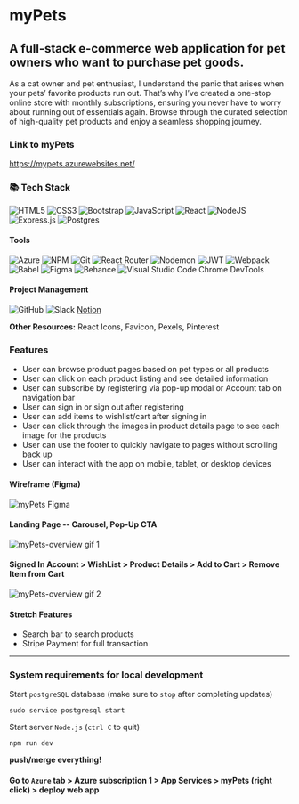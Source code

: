 # myPets

## A full-stack e-commerce web application for pet owners who want to purchase pet goods.

As a cat owner and pet enthusiast, I understand the panic that arises when your pets’ favorite products run out. That’s why I’ve created a one-stop online store with monthly subscriptions, ensuring you never have to worry about running out of essentials again. Browse through the curated selection of high-quality pet products and enjoy a seamless shopping journey.

### Link to myPets

https://mypets.azurewebsites.net/

### 📚 Tech Stack

![HTML5](https://img.shields.io/badge/html5-%23E34F26.svg?style=for-the-badge&logo=html5&logoColor=white)
![CSS3](https://img.shields.io/badge/css3-%231572B6.svg?style=for-the-badge&logo=css3&logoColor=white)
![Bootstrap](https://img.shields.io/badge/bootstrap-%238511FA.svg?style=for-the-badge&logo=bootstrap&logoColor=white)
![JavaScript](https://img.shields.io/badge/javascript-%23323330.svg?style=for-the-badge&logo=javascript&logoColor=%23F7DF1E)
![React](https://img.shields.io/badge/react-%2320232a.svg?style=for-the-badge&logo=react&logoColor=%2361DAFB)
![NodeJS](https://img.shields.io/badge/node.js-6DA55F?style=for-the-badge&logo=node.js&logoColor=white)
![Express.js](https://img.shields.io/badge/express.js-%23404d59.svg?style=for-the-badge&logo=express&logoColor=%2361DAFB)
![Postgres](https://img.shields.io/badge/postgres-%23316192.svg?style=for-the-badge&logo=postgresql&logoColor=white)

#### Tools
![Azure](https://img.shields.io/badge/azure-%230072C6.svg?style=for-the-badge&logo=microsoftazure&logoColor=white)
![NPM](https://img.shields.io/badge/NPM-%23CB3837.svg?style=for-the-badge&logo=npm&logoColor=white)
![Git](https://img.shields.io/badge/git-%23F05033.svg?style=for-the-badge&logo=git&logoColor=white)
![React Router](https://img.shields.io/badge/React_Router-CA4245?style=for-the-badge&logo=react-router&logoColor=white)
![Nodemon](https://img.shields.io/badge/NODEMON-%23323330.svg?style=for-the-badge&logo=nodemon&logoColor=%BBDEAD)
![JWT](https://img.shields.io/badge/JWT-black?style=for-the-badge&logo=JSON%20web%20tokens)
![Webpack](https://img.shields.io/badge/webpack-%238DD6F9.svg?style=for-the-badge&logo=webpack&logoColor=black)
![Babel](https://img.shields.io/badge/Babel-F9DC3e?style=for-the-badge&logo=babel&logoColor=black)
![Figma](https://img.shields.io/badge/figma-%23F24E1E.svg?style=for-the-badge&logo=figma&logoColor=white)
![Behance](https://img.shields.io/badge/Behance-1769ff?style=for-the-badge&logo=behance&logoColor=white)
![Visual Studio Code](https://img.shields.io/badge/Visual%20Studio%20Code-0078d7.svg?style=for-the-badge&logo=visual-studio-code&logoColor=white)
Chrome DevTools

#### Project Management
![GitHub](https://img.shields.io/badge/github-%23121011.svg?style=for-the-badge&logo=github&logoColor=white)
![Slack](https://img.shields.io/badge/Slack-4A154B?style=for-the-badge&logo=slack&logoColor=white)
[Notion](https://www.notion.so/Final-Project-Brain-Dump-c8a3062a6d74414a8e16b833811f2bc4)

**Other Resources:** React Icons, Favicon, Pexels, Pinterest

### Features

- User can browse product pages based on pet types or all products
- User can click on each product listing and see detailed information
- User can subscribe by registering via pop-up modal or Account tab on navigation bar
- User can sign in or sign out after registering
- User can add items to wishlist/cart after signing in
- User can click through the images in product details page to see each image for the products
- User can use the footer to quickly navigate to pages without scrolling back up
- User can interact with the app on mobile, tablet, or desktop devices

#### Wireframe (Figma)
![myPets Figma](https://github.com/sarah-you/myPets/assets/103456134/f122ad1c-dccb-484a-82d3-b9fec4485fa3)


#### Landing Page -- Carousel, Pop-Up CTA

![myPets-overview gif 1](/client/public/images/myPets-overview-1.gif)

#### Signed In Account > WishList > Product Details > Add to Cart > Remove Item from Cart

![myPets-overview gif 2](/client/public/images/myPets-overview-2.gif)

#### Stretch Features

- Search bar to search products
- Stripe Payment for full transaction

---

### System requirements for local development

Start `postgreSQL` database (make sure to `stop` after completing updates)

```
sudo service postgresql start
```

Start server `Node.js` (`ctrl C` to quit)

```
npm run dev
```

**push/merge everything!**

#### Go to `Azure` tab > Azure subscription 1 > App Services > myPets (right click) > deploy web app

